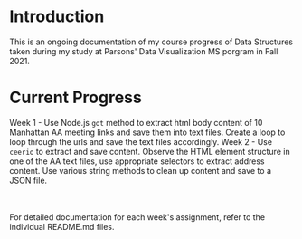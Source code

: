 # Introduction
This is an ongoing documentation of my course progress of Data Structures taken during my study at Parsons' Data Visualization MS porgram in Fall 2021.

# Current Progress

Week 1 - Use Node.js `got` method to extract html body content of 10 Manhattan AA meeting links and save them into text files. Create a loop to loop through the urls and save the text files accordingly. 
Week 2 - Use `ceerio` to extract and save content. Observe the HTML element structure in one of the AA text files, use appropriate selectors to extract address content. Use various string methods to clean up content and save to a JSON file. 

<br>
<br>
For detailed documentation for each week's assignment, refer to the individual README.md files.